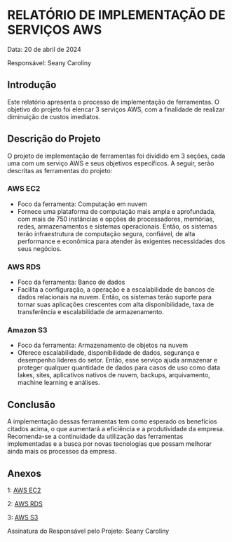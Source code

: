 # RELATÓRIO DE IMPLEMENTAÇÃO DE SERVIÇOS AWS

Data: 20 de abril de 2024

Responsável: Seany Caroliny

## Introdução
Este relatório apresenta o processo de implementação de ferramentas. O objetivo do projeto foi elencar 3 serviços AWS, com a finalidade de realizar diminuição de custos imediatos.

## Descrição do Projeto
O projeto de implementação de ferramentas foi dividido em 3 seções, cada uma com um serviço AWS e seus objetivos específicos. A seguir, serão descritas as ferramentas do projeto:

### AWS EC2
- Foco da ferramenta: Computação em nuvem
- Fornece uma plataforma de computação mais ampla e aprofundada, com mais de 750 instâncias e opções de processadores, memórias, redes, armazenamentos e sistemas operacionais. Então, os sistemas terão infraestrutura de computação segura, confiável, de alta performance e econômica para atender às exigentes necessidades dos seus negócios.

### AWS RDS
- Foco da ferramenta: Banco de dados
- Facilita a configuração, a operação e a escalabilidade de bancos de dados relacionais na nuvem. Então, os sistemas terão suporte para tornar suas aplicações crescentes com alta disponibilidade, taxa de transferência e escalabilidade de armazenamento.

### Amazon S3
- Foco da ferramenta: Armazenamento de objetos na nuvem
- Oferece escalabilidade, disponibilidade de dados, segurança e desempenho líderes do setor.  Então, esse serviço ajuda armazenar e proteger qualquer quantidade de dados para casos de uso como data lakes, sites, aplicativos nativos de nuvem, backups, arquivamento, machine learning e análises.


## Conclusão
A implementação dessas ferramentas tem como esperado os benefícios citados acima, o que aumentará a eficiência e a produtividade da empresa. Recomenda-se a continuidade da utilização das ferramentas implementadas e a busca por novas tecnologias que possam melhorar ainda mais os processos da empresa.

## Anexos

 1: [AWS EC2](https://aws.amazon.com/pt/ec2)
 
 2: [AWS RDS](https://aws.amazon.com/pt/rds)
 
 3: [AWS S3](https://aws.amazon.com/pt/s3)

Assinatura do Responsável pelo Projeto: Seany Caroliny
